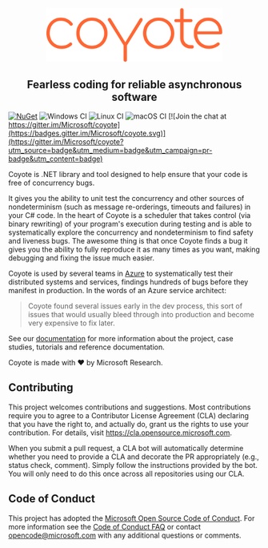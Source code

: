 <div align="center">
  <img src="docs/assets/images/logo_coyote.svg" width="70%">
  <h2>Fearless coding for reliable asynchronous software</h2>
</div>

[![NuGet](https://img.shields.io/nuget/v/Microsoft.Coyote.svg)](https://www.nuget.org/packages/Microsoft.Coyote/)
![Windows CI](https://github.com/microsoft/coyote/workflows/Windows%20CI/badge.svg)
![Linux CI](https://github.com/microsoft/coyote/workflows/Linux%20CI/badge.svg)
![macOS CI](https://github.com/microsoft/coyote/workflows/macOS%20CI/badge.svg)
[![Join the chat at https://gitter.im/Microsoft/coyote](https://badges.gitter.im/Microsoft/coyote.svg)](https://gitter.im/Microsoft/coyote?utm_source=badge&utm_medium=badge&utm_campaign=pr-badge&utm_content=badge)

Coyote is .NET library and tool designed to help ensure that your code is free of concurrency bugs.

It gives you the ability to unit test the concurrency and other sources of nondeterminism (such as
message re-orderings, timeouts and failures) in your C# code. In the heart of Coyote is a scheduler
that takes control (via binary rewriting) of your program's execution during testing and is able to
systematically explore the concurrency and nondeterminism to find safety and liveness bugs. The
awesome thing is that once Coyote finds a bug it gives you the ability to fully reproduce it as many
times as you want, making debugging and fixing the issue much easier.

Coyote is used by several teams in [Azure](https://azure.microsoft.com/) to systematically test
their distributed systems and services, findings hundreds of bugs before they manifest in
production. In the words of an Azure service architect:
> Coyote found several issues early in the dev process, this sort of issues that would usually bleed
> through into production and become very expensive to fix later.

See our [documentation](https://microsoft.github.io/coyote/) for more information about the project,
case studies, tutorials and reference documentation.

Coyote is made with :heart: by Microsoft Research.

## Contributing
This project welcomes contributions and suggestions. Most contributions require you to agree to a
Contributor License Agreement (CLA) declaring that you have the right to, and actually do, grant us
the rights to use your contribution. For details, visit https://cla.opensource.microsoft.com.

When you submit a pull request, a CLA bot will automatically determine whether you need to provide a
CLA and decorate the PR appropriately (e.g., status check, comment). Simply follow the instructions
provided by the bot. You will only need to do this once across all repositories using our CLA.

## Code of Conduct
This project has adopted the [Microsoft Open Source Code of
Conduct](https://opensource.microsoft.com/codeofconduct/). For more information see the [Code of
Conduct FAQ](https://opensource.microsoft.com/codeofconduct/faq/) or contact
[opencode@microsoft.com](mailto:opencode@microsoft.com) with any additional questions or comments.
